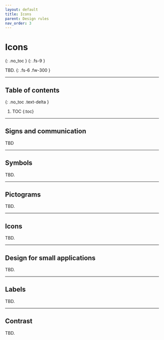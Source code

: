 ```yaml
---
layout: default
title: Icons
parent: Design rules
nav_order: 3
---
```


# Icons
{: .no_toc }
{: .fs-9 }

TBD.
{: .fs-6 .fw-300 }

---

## Table of contents
{: .no_toc .text-delta }

1. TOC
{:toc}

---

## Signs and communication
TBD

---

## Symbols
TBD.

---

## Pictograms
TBD.

---

## Icons
TBD.

---

## Design for small applications
TBD.

---

## Labels
TBD.

---

## Contrast
TBD.


